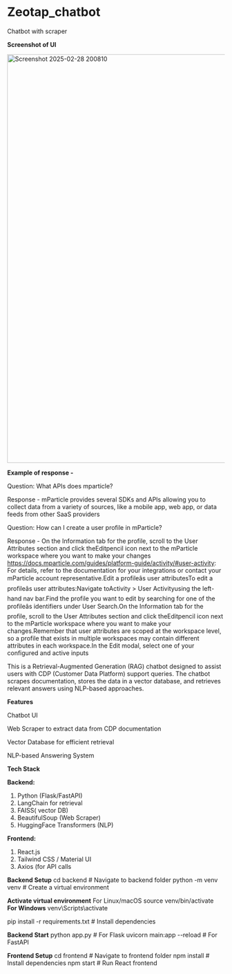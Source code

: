 # Zeotap_chatbot
Chatbot with scraper

**Screenshot of UI**

<img width="945" alt="Screenshot 2025-02-28 200810" src="https://github.com/user-attachments/assets/4e05fe77-a8c8-4d53-af65-5964f41ab3e0" />

**Example of response -**

Question: What APIs does mparticle?

Response - mParticle provides several SDKs and APIs allowing you to collect data from a variety of sources, like a mobile app, web app, or data feeds from other SaaS providers

Question: How can I create a user profile in mParticle?

Response - On the Information tab for the profile, scroll to the User Attributes section and click theEditpencil icon next to the mParticle workspace where you want to make your changes https://docs.mparticle.com/guides/platform-guide/activity/#user-activity: For details, refer to the documentation for your integrations or contact your mParticle account representative.Edit a profileâs user attributesTo edit a profileâs user attributes:Navigate toActivity > User Activityusing the left-hand nav bar.Find the profile you want to edit by searching for one of the profileâs identifiers under User Search.On the Information tab for the profile, scroll to the User Attributes section and click theEditpencil icon next to the mParticle workspace where you want to make your changes.Remember that user attributes are scoped at the workspace level, so a profile that exists in multiple workspaces may contain different attributes in each workspace.In the Edit modal, select one of your configured and active inputs



This is a Retrieval-Augmented Generation (RAG) chatbot designed to assist users with CDP (Customer Data Platform) support queries. The chatbot scrapes documentation, stores the data in a vector database, and retrieves relevant answers using NLP-based approaches.

**Features**

Chatbot UI

Web Scraper to extract data from CDP documentation

Vector Database for efficient retrieval

NLP-based Answering System

**Tech Stack**

**Backend:**
 1. Python (Flask/FastAPI)
 2. LangChain for retrieval
 3. FAISS( vector DB)
 4. BeautifulSoup (Web Scraper)
 5. HuggingFace Transformers (NLP)

**Frontend:**

 1. React.js
 2. Tailwind CSS / Material UI
 3. Axios (for API calls

**Backend Setup**
cd backend  # Navigate to backend folder
python -m venv venv  # Create a virtual environment

**Activate virtual environment**
For Linux/macOS
source venv/bin/activate  
**For Windows**
venv\Scripts\activate  

pip install -r requirements.txt  # Install dependencies

**Backend Start**
python app.py  # For Flask
uvicorn main:app --reload  # For FastAPI

**Frontend Setup**
cd frontend  # Navigate to frontend folder
npm install  # Install dependencies
npm start  # Run React frontend


 
